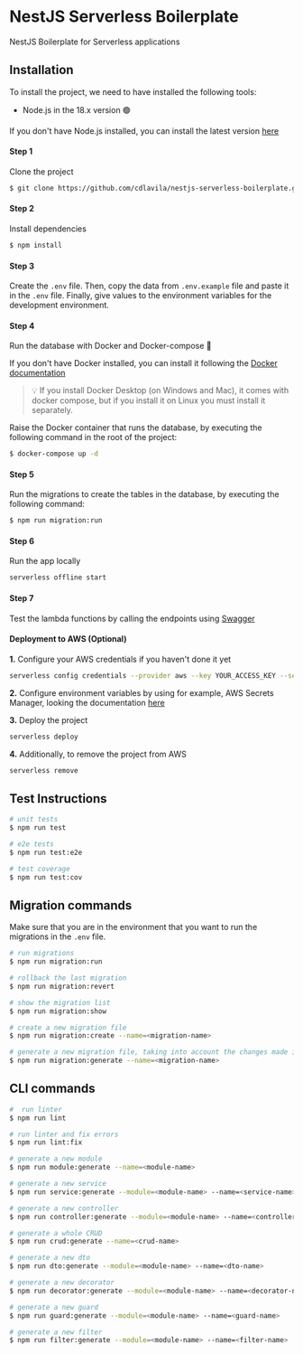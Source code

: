 # NestJS Serverless Boilerplate

NestJS Boilerplate for Serverless applications

## Installation

To install the project, we need to have installed the following tools:

- Node.js in the 18.x version 🟢

If you don't have Node.js installed, you can install the latest version [here](https://nodejs.org/es/)

#### Step 1

Clone the project

```bash
$ git clone https://github.com/cdlavila/nestjs-serverless-boilerplate.git
```

#### Step 2

Install dependencies

```bash
$ npm install
```

#### Step 3

Create the `.env` file. Then, copy the data from `.env.example` file and paste it in the `.env` file. Finally, give values to the environment variables for the development environment.

#### Step 4

Run the database with Docker and Docker-compose 🐋

If you don't have Docker installed, you can install it following
the [Docker documentation](https://docs.docker.com/engine/install/)

<blockquote>
<span>
💡
</span>
<span>
If you install Docker Desktop (on Windows and Mac), it comes with docker compose, but if you install it on Linux you must install it separately.
</span>
</blockquote>

Raise the Docker container that runs the database, by executing the following command in the root of the project:

```bash
$ docker-compose up -d
```

#### Step 5
Run the migrations to create the tables in the database, by executing the following command:

```bash
$ npm run migration:run
```

#### Step 6

Run the app locally

```bash
serverless offline start
```

#### Step 7
Test the lambda functions by calling the endpoints using [Swagger](http://localhost:3000/dev/docs)

#### Deployment to AWS (Optional)

<b>1.</b> Configure your AWS credentials if you haven't done it yet
```bash
serverless config credentials --provider aws --key YOUR_ACCESS_KEY --secret YOUR_SECRET_KEY
```

<b>2.</b> Configure environment variables by using for example, AWS Secrets Manager, looking the documentation [here](https://docs.aws.amazon.com/secretsmanager/latest/userguide/intro.html)

<b>3.</b> Deploy the project
```bash
serverless deploy
```

<b>4.</b> Additionally, to remove the project from AWS
```bash
serverless remove
```

## Test Instructions

```bash
# unit tests
$ npm run test
```

```bash
# e2e tests
$ npm run test:e2e
```

```bash
# test coverage
$ npm run test:cov
```

## Migration commands

Make sure that you are in the environment that you want to run the migrations in the `.env` file.

```bash
# run migrations
$ npm run migration:run
```

```bash
# rollback the last migration
$ npm run migration:revert
```

```bash
# show the migration list
$ npm run migration:show
```

```bash
# create a new migration file
$ npm run migration:create --name=<migration-name>
```

```bash
# generate a new migration file, taking into account the changes made in the entities
$ npm run migration:generate --name=<migration-name>
```

## CLI commands

```bash
#  run linter
$ npm run lint
```

```bash
# run linter and fix errors
$ npm run lint:fix
```

```bash
# generate a new module
$ npm run module:generate --name=<module-name>
```

```bash
# generate a new service
$ npm run service:generate --module=<module-name> --name=<service-name>
```

```bash
# generate a new controller
$ npm run controller:generate --module=<module-name> --name=<controller-name>
```

```bash
# generate a whole CRUD
$ npm run crud:generate --name=<crud-name>
```

```bash
# generate a new dto
$ npm run dto:generate --module=<module-name> --name=<dto-name>
```

```bash
# generate a new decorator
$ npm run decorator:generate --module=<module-name> --name=<decorator-name>
```

```bash
# generate a new guard
$ npm run guard:generate --module=<module-name> --name=<guard-name>
```

```bash
# generate a new filter
$ npm run filter:generate --module=<module-name> --name=<filter-name>
```
